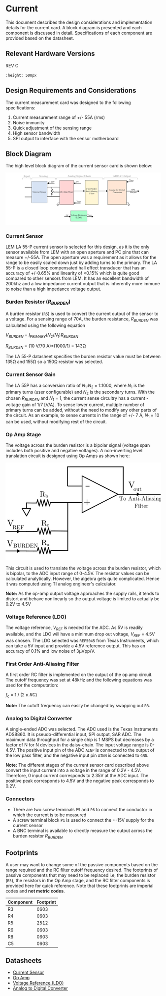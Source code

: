 # Current

This document describes the design considerations and implementation details for the current card. 
A block diagram is presented and each component is discussed in detail. Specifications of each component are provided based on the datasheet.

## Relevant Hardware Versions

REV C

```{image} images/amds_current_card.png
:height: 500px
```

## Design Requirements and Considerations

The current measurement card was designed to the following specifications:

1. Current measurement range of +/- 55A (rms)
2. Noise immunity
3. Quick adjustment of the sensing range
4. High sensor bandwidth
5. SPI output to interface with the sensor motherboard

## Block Diagram
The high level block diagram of the current sensor card is shown below:

![](images/current-sensor-blockdiagram.svg)

### Current Sensor
LEM LA 55-P current sensor is selected for this design, as it is the only sensor available from LEM with an open aperture and PC pins that can measure +/-55A. 
The open aperture was a requirement as it allows for the range to be easily scaled down just by adding turns to the primary. 
The LA 55-P is a closed loop compensated hall effect transducer that has an accuracy of +/-0.65% and linearity of <0.15% which is quite good compared to other sensors from LEM. 
It has an excellent bandwidth of 200khz and a low impedance current output that is inherently more immune to noise than a high impedance voltage output. 


### Burden Resistor (_R_<sub>_BURDEN_</sub>)
A burden resistor (`R5`) is used to convert the current output of the sensor to a voltage. For a sensing range of 70A, the burden resistance, _R_<sub>_BURDEN_</sub> was calculated using the following equation

_V_<sub>_BURDEN_</sub>  = _I_<sub>_PRIMARY_</sub>(_N_<sub>2</sub>/_N_<sub>1</sub>)_R_<sub>_BURDEN_</sub>

_R_<sub>_BURDEN_</sub>  = (10 V/70 A)*(1000/1) = 143Ω 

The LA 55-P datasheet specifies the burden resistor value must be between 135Ω and 155Ω so a 150Ω resistor was selected.

### Current Sensor Gain
The LA 55P has a conversion ratio of _N_<sub>1</sub>:_N_<sub>2</sub> = 1:1000, where _N_<sub>1</sub> is the primary turns (user configurable) and _N_<sub>2</sub> is the secondary turns. With the chosen _R_<sub>_BURDEN_</sub> and _N_<sub>1</sub> = 1, the current sense circuitry has a current - voltage gain of 1/7 [V/A]. 
To sense lower current, multiple number of primary turns can be added, without the need to modify any other parts of the circuit. As an example, to sense currents in the range of +/- 7 A, _N_<sub>1</sub> = 10 can be used, without modifying rest of the circuit.


### Op Amp Stage
The voltage across the burden resistor is a bipolar signal (voltage span includes both positive and negative voltages).
A non-inverting level translation circuit is designed using Op Amps as shown here:

![](images/current-sensor-opamp-stage.svg)

This circuit is used to translate the voltage across the burden resistor, which is bipolar, to the ADC input range of 0-4.5V. The resistor values can be calculated analytically. However, the algebra gets quite complicated. Hence it was computed using TI analog engineer's calculator. 

**Note:** As the op-amp output voltage approaches the supply rails, it tends to distort and behave nonlinearly so the output voltage is limited to actually be 0.2V to 4.5V

### Voltage Reference (LDO)
The voltage reference, _V_<sub>_REF_</sub> is needed for the ADC. As 5V is readily available, and the LDO will have a minimum drop out voltage,  _V_<sub>_REF_</sub> = 4.5V was chosen. The LDO selected was `REF5045` from Texas Instruments, which can take a 5V input and provide a 4.5V reference output. This has an accuracy of 0.1% and low noise of 3μVpp/V.

### First Order Anti-Aliasing Filter
A first order RC filter is implemented on the output of the op amp circuit. The cutoff frequency was set at 48kHz and the following equations was used for the computation:

_f_<sub>c</sub> = 1 / (2 π _RC_)

**Note:** The cutoff frequency can easily be changed by swapping out `R3`.

### Analog to Digital Converter
A single-ended ADC was selected. The ADC used is the Texas Instruments ADS8860. It is pseudo-differential input, SPI output, SAR ADC. 
The maximum data throughput for a single chip is 1 MSPS but decreases by a factor of N for N devices in the daisy-chain. 
The input voltage range is 0-4.5V. The positive input pin of the ADC `AINP` is connected to the output of the low pass filter, and the negative input pin `AINN` is connected to `GND`.

**Note:** The different stages of the current sensor card described above convert the input current into a voltage in the range of 0.2V - 4.5V. Therefore, 0 input current corresponds to 2.35V at the ADC input. The positive peak corresponds to 4.5V and the negative peak corresponds to 0.2V.

### Connectors
- There are two screw terminals `P5` and `P6` to connect the conductor in which the current is to be measured
- A screw terminal block `P1` is used to connect the +-15V supply for the current sensor
- A BNC terminal is available to directly measure the output across the burden resistor _R_<sub>_BURDEN_</sub>

## Footprints
A user may want to change some of the passive components based on the range required and the RC filter cutoff frequency desired. The footprints of passive components that may need to be replaced i.e, the burden resistor (`R5`), the resistors in the Op Amp stage, and the RC filter components is provided here for quick reference. Note that these footprints are imperial codes and **not metric codes**.

| Component | Footprint |
| ---- | ----- |
| R3   |  0603|
| R4   | 0603 |
| R5 | 2512 |
| R6 | 0603 |
| R8 | 0603 |
| C5 | 0603 |


## Datasheets
- [Current Sensor](https://github.com/Severson-Group/AMDS/blob/develop/CurrentCard/datasheets/LA55P_Current%20Sensor.pdf)
- [Op Amp](https://github.com/Severson-Group/AMDS/blob/develop/CurrentCard/datasheets/OPA320_OpAmp.pdf)
- [Voltage Reference (LDO)](https://github.com/Severson-Group/AMDS/blob/develop/CurrentCard/datasheets/REF5045_LDO.pdf)
- [Analog to Digital Converter](https://github.com/Severson-Group/AMDS/blob/develop/CurrentCard/datasheets/ADS_8860_ADC.pdf)
